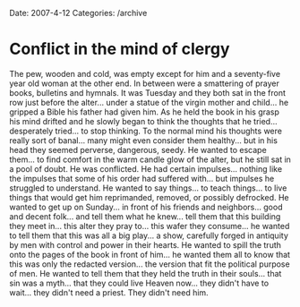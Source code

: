 Date: 2007-4-12
Categories: /archive

# Conflict in the mind of clergy

The pew, wooden and cold, was empty except for him and a seventy-five year old woman at the other end. In between were a smattering of prayer books, bulletins and hymnals.  It was Tuesday and they both sat in the front row just before the alter... under a statue of the virgin mother and child... he gripped a Bible his father had given him.  As he held the book in his grasp his mind drifted and he slowly began to think the thoughts that he tried... desperately tried... to stop thinking.  To the normal mind his thoughts were really sort of banal... many might even consider them healthy... but in his head they seemed perverse, dangerous, seedy.  He wanted to escape them... to find comfort in the warm candle glow of the alter, but he still sat in a pool of doubt.  He was conflicted.  He had certain impulses... nothing like the impulses that some of his order had suffered with... but impulses he struggled to understand.  He wanted to say things... to teach things... to live things that would get him reprimanded, removed, or possibly defrocked. He wanted to get up on Sunday... in front of his friends and neighbors... good and decent folk... and tell them what he knew... tell them that this building they meet in... this alter they pray to... this wafer they consume... he wanted to tell them that this was all a big play... a show, carefully forged in antiquity by men with control and power in their hearts.  He wanted to spill the truth onto the pages of the book in front of him... he wanted them all to know that this was only the redacted version... the version that fit the political purpose of men.  He wanted to tell them that they held the truth in their souls... that sin was a myth... that they could live Heaven now... they didn't have to wait... they didn't need a priest.  They didn't need him.
